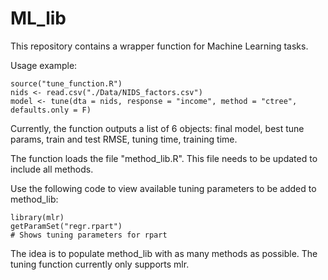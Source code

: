 # ML_lib

This repository contains a wrapper function for Machine Learning tasks.

Usage example: 

```
source("tune_function.R")
nids <- read.csv("./Data/NIDS_factors.csv")
model <- tune(dta = nids, response = "income", method = "ctree", defaults.only = F)
```

Currently, the function outputs a list of 6 objects: final model, best tune params, train and test RMSE, tuning time, training time.

The function loads the file "method_lib.R". This file needs to be updated to include all methods.

Use the following code to view available tuning parameters to be added to method_lib:

```
library(mlr)
getParamSet("regr.rpart")
# Shows tuning parameters for rpart
```

The idea is to populate method_lib with as many methods as possible. The tuning function currently only supports mlr.